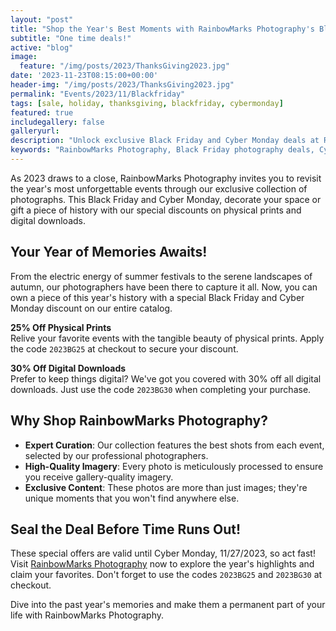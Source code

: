 ```yaml
---
layout: "post"
title: "Shop the Year's Best Moments with RainbowMarks Photography's Black Friday & Cyber Monday Sales!"
subtitle: "One time deals!"
active: "blog"
image:
  feature: "/img/posts/2023/ThanksGiving2023.jpg"
date: '2023-11-23T08:15:00+00:00'
header-img: "/img/posts/2023/ThanksGiving2023.jpg"
permalink: "Events/2023/11/Blackfriday"
tags: [sale, holiday, thanksgiving, blackfriday, cybermonday]
featured: true
includegallery: false
galleryurl: 
description: "Unlock exclusive Black Friday and Cyber Monday deals at RainbowMarks Photography! Save on a curated selection of 2023's event photos with codes 2023BG25 for prints and 2023BG30 for digital downloads. Shop now and preserve your memories!"
keywords: "RainbowMarks Photography, Black Friday photography deals, Cyber Monday photo discounts, event photography sale, photography discount codes, professional photo prints, digital photo downloads, exclusive photography offers, 2023 event highlights, photography specials"
---
```


As 2023 draws to a close, RainbowMarks Photography invites you to revisit the year's most unforgettable events through our exclusive collection of photographs. This Black Friday and Cyber Monday, decorate your space or gift a piece of history with our special discounts on physical prints and digital downloads.

## Your Year of Memories Awaits!

From the electric energy of summer festivals to the serene landscapes of autumn, our photographers have been there to capture it all. Now, you can own a piece of this year's history with a special Black Friday and Cyber Monday discount on our entire catalog.

**25% Off Physical Prints**  
Relive your favorite events with the tangible beauty of physical prints. Apply the code `2023BG25` at checkout to secure your discount.

**30% Off Digital Downloads**  
Prefer to keep things digital? We've got you covered with 30% off all digital downloads. Just use the code `2023BG30` when completing your purchase.


## Why Shop RainbowMarks Photography?
- **Expert Curation**: Our collection features the best shots from each event, selected by our professional photographers.
- **High-Quality Imagery**: Every photo is meticulously processed to ensure you receive gallery-quality imagery.
- **Exclusive Content**: These photos are more than just images; they're unique moments that you won't find anywhere else.

## Seal the Deal Before Time Runs Out!

These special offers are valid until Cyber Monday, 11/27/2023, so act fast! Visit [RainbowMarks Photography](https://photos.rainbowmarks.com/) now to explore the year's highlights and claim your favorites. Don't forget to use the codes `2023BG25` and `2023BG30` at checkout.

Dive into the past year's memories and make them a permanent part of your life with RainbowMarks Photography.
